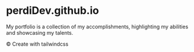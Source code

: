 # perdiDev.github.io
My portfolio is a collection of my accomplishments, highlighting my abilities and showcasing my talents.

&copy; Create with tailwindcss 
